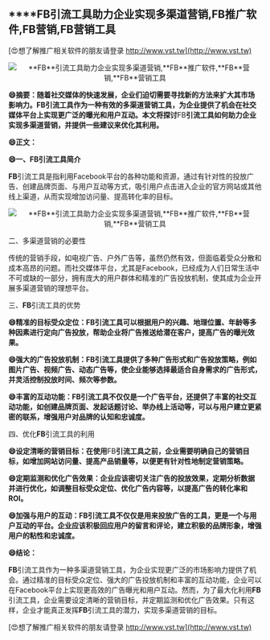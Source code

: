## ****FB**引流工具助力企业实现多渠道营销,**FB**推广软件,**FB**营销,**FB**营销工具**

[😍想了解推广相关软件的朋友请登录 http://www.vst.tw](http://www.vst.tw)

 <center><img src="https://vst.tw/MP4/tuiguang/png/6.png" alt="**FB**引流工具助力企业实现多渠道营销,**FB**推广软件,**FB**营销,**FB**营销工具"></center>

**😄摘要：随着社交媒体的快速发展，企业们迫切需要寻找新的方法来扩大其市场影响力。**FB**引流工具作为一种有效的多渠道营销工具，为企业提供了机会在社交媒体平台上实现更广泛的曝光和用户互动。本文将探讨**FB**引流工具如何助力企业实现多渠道营销，并提供一些建议来优化其利用。**

**😄正文：**

**😄一、**FB**引流工具简介**

**FB**引流工具是指利用Facebook平台的各种功能和资源，通过有针对性的投放广告、创建品牌页面、与用户互动等方式，吸引用户点击进入企业的官方网站或其他线上渠道，从而实现增加访问量、提高转化率的目标。

 <center><img src="https://vst.tw/MP4/tuiguang/png/7.png" alt="**FB**引流工具助力企业实现多渠道营销,**FB**推广软件,**FB**营销,**FB**营销工具"></center>

二、多渠道营销的必要性

传统的营销手段，如电视广告、户外广告等，虽然仍然有效，但面临着受众分散和成本高昂的问题。而社交媒体平台，尤其是Facebook，已经成为人们日常生活中不可或缺的一部分，拥有庞大的用户群体和精准的广告投放机制，使其成为企业开展多渠道营销的理想平台。

三、**FB**引流工具的优势

**😄精准的目标受众定位：**FB**引流工具可以根据用户的兴趣、地理位置、年龄等多种因素进行定向广告投放，帮助企业将广告推送给潜在客户，提高广告的曝光效果。**

**😄强大的广告投放机制：**FB**引流工具提供了多种广告形式和广告投放策略，例如图片广告、视频广告、动态广告等，使企业能够选择最适合自身需求的广告形式，并灵活控制投放时间、频次等参数。**

**😄丰富的互动功能：**FB**引流工具不仅仅是一个广告平台，还提供了丰富的社交互动功能，如创建品牌页面、发起话题讨论、举办线上活动等，可以与用户建立更紧密的联系，增强用户对品牌的认知和忠诚度。**

四、优化**FB**引流工具的利用

**😄设定清晰的营销目标：在使用**FB**引流工具之前，企业需要明确自己的营销目标，如增加网站访问量、提高产品销量等，以便更有针对性地制定营销策略。**

**😄定期监测和优化广告效果：企业应该密切关注广告的投放效果，定期分析数据并进行优化，如调整目标受众定位、优化广告内容等，以提高广告的转化率和ROI。**

**😄加强与用户的互动：**FB**引流工具不仅仅是用来投放广告的工具，更是一个与用户互动的平台。企业应该积极回应用户的留言和评论，建立积极的品牌形象，增强用户的粘性和忠诚度。**

**😄结论：**

**FB**引流工具作为一种多渠道营销工具，为企业实现更广泛的市场影响力提供了机会。通过精准的目标受众定位、强大的广告投放机制和丰富的互动功能，企业可以在Facebook平台上实现更高效的广告曝光和用户互动。然而，为了最大化利用**FB**引流工具，企业需要设定清晰的营销目标，并定期监测和优化广告效果。只有这样，企业才能真正发挥**FB**引流工具的潜力，实现多渠道营销的目标。

[😍想了解推广相关软件的朋友请登录 http://www.vst.tw](http://www.vst.tw)



